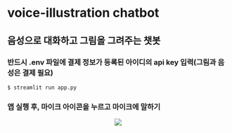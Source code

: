 # voice-illustration chatbot

## 음성으로 대화하고 그림을 그려주는 챗봇

### 반드시 .env 파일에 결제 정보가 등록된 아이디의 api key 입력(그림과 음성은 결제 필요)

```bash
$ streamlit run app.py
```

### 앱 실행 후, 마이크 아이콘을 누르고 마이크에 말하기

<p align="center">
<img src="https://github.com/DimensionSTP/voillust-chatbot/assets/65501090/3d2d4d5c-4d68-42a6-aa9f-047cc8959c9c">
</p>